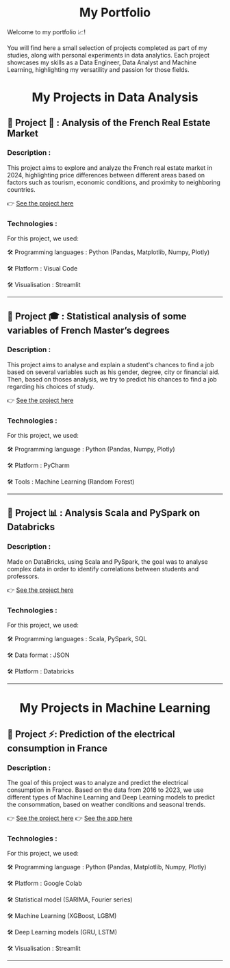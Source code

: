 <h1 align="center">My Portfolio</h1>

Welcome to my portfolio 📈!

You will find here a small selection of projects completed as part of my studies, along with personal experiments in data analytics.
Each project showcases my skills as a Data Engineer, Data Analyst and Machine Learning, highlighting my versatility and passion for those fields.

<h1 align="center">My Projects in Data Analysis</h1>
<h2>🔹 Project 🏡 : Analysis of the French Real Estate Market</h2>
<h3>Description :</h3>

This project aims to explore and analyze the French real estate market in 2024, highlighting price differences between different areas based on factors such as tourism, economic conditions, and proximity to neighboring countries.  

👉 [See the project here](https://github.com/Gigique/FrenchRealEstateMarket)

<h3>Technologies :</h3>

For this project, we used:

🛠️ Programming languages : Python (Pandas, Matplotlib, Numpy, Plotly)

🛠️ Platform : Visual Code

🛠️ Visualisation : Streamlit

---

<h2>🔹 Project 🎓 : Statistical analysis of some variables of French Master’s degrees</h2>
<h3>Description :</h3>

This project aims to analyse and explain a student's chances to find a job based on several variables such as his gender, degree, city or financial aid.
Then, based on thoses analysis, we try to predict his chances to find a job regarding his choices of study.

👉 [See the project here](https://github.com/Gigique/StatisticalAnalyse/tree/master)

<h3>Technologies :</h3>

For this project, we used:

🛠️ Programming language : Python (Pandas, Numpy, Plotly)

🛠️ Platform : PyCharm

🛠️ Tools : Machine Learning (Random Forest)

---

<h2>🔹 Project 📊 : Analysis Scala and PySpark on Databricks</h2>
<h3>Description :</h3>

Made on DataBricks, using Scala and PySpark, the goal was to analyse complex data in order to identify correlations between students and professors.  

👉 [See the project here](https://github.com/Gigique/ProjetScala/tree/main)

<h3>Technologies :</h3>

For this project, we used:

🛠️ Programming languages : Scala, PySpark, SQL

🛠️ Data format : JSON

🛠️ Platform : Databricks

--- 

<h1 align="center">My Projects in Machine Learning</h1>
<h2>🔹 Project ⚡: Prediction of the electrical consumption in France</h2>
<h3>Description :</h3>

The goal of this project was to analyze and predict the electrical consumption in France. 
Based on the data from 2016 to 2023, we use different types of Machine Learning and Deep Learning models to predict the consommation, based on weather conditions and seasonal trends.

👉 [See the project here](https://github.com/Gigique/MachineLearning)
👉 [See the app here](https://consommationapp.streamlit.app/)

<h3>Technologies :</h3>

For this project, we used:

🛠️ Programming language : Python (Pandas, Matplotlib, Numpy, Plotly)

🛠️ Platform : Google Colab

🛠️ Statistical model (SARIMA, Fourier series)

🛠️ Machine Learning (XGBoost, LGBM)

🛠️ Deep Learning models (GRU, LSTM)

🛠️ Visualisation : Streamlit


---

